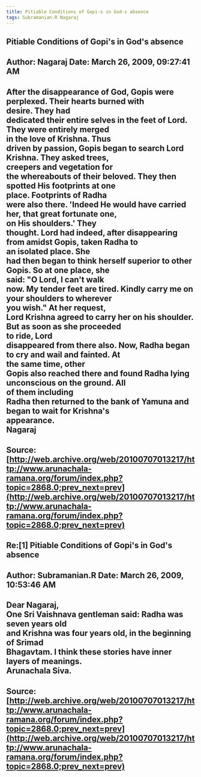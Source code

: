 ```yaml
--- 
title: Pitiable Conditions of Gopi-s in God-s absence   
tags: Subramanian.R Nagaraj  
---  
```

## Pitiable Conditions of Gopi's in God's absence  
Author: Nagaraj             Date: March 26, 2009, 09:27:41 AM  
---  
After the disappearance of God, Gopis were perplexed. Their hearts burned with  
desire. They had   
dedicated their entire selves in the feet of Lord. They were entirely merged  
in the love of Krishna. Thus   
driven by passion, Gopis began to search Lord Krishna. They asked trees,  
creepers and vegetation for   
the whereabouts of their beloved. They then spotted His footprints at one  
place. Footprints of Radha   
were also there. 'Indeed He would have carried her, that great fortunate one,  
on His shoulders.' They   
thought. Lord had indeed, after disappearing from amidst Gopis, taken Radha to  
an isolated place. She   
had then began to think herself superior to other Gopis. So at one place, she  
said: "O Lord, I can't walk   
now. My tender feet are tired. Kindly carry me on your shoulders to wherever  
you wish." At her request,   
Lord Krishna agreed to carry her on his shoulder. But as soon as she proceeded  
to ride, Lord   
disappeared from there also. Now, Radha began to cry and wail and fainted. At  
the same time, other   
Gopis also reached there and found Radha lying unconscious on the ground. All  
of them including   
Radha then returned to the bank of Yamuna and began to wait for Krishna's  
appearance.   
Nagaraj
 ---  
Source:[http://web.archive.org/web/20100707013217/http://www.arunachala-ramana.org/forum/index.php?topic=2868.0;prev_next=prev](http://web.archive.org/web/20100707013217/http://www.arunachala-ramana.org/forum/index.php?topic=2868.0;prev_next=prev)   
---  

## Re:[1] Pitiable Conditions of Gopi's in God's absence  
Author: Subramanian.R       Date: March 26, 2009, 10:53:46 AM  
---  
Dear Nagaraj,   
One Sri Vaishnava gentleman said: Radha was seven years old   
and Krishna was four years old, in the beginning of Srimad   
Bhagavtam. I think these stories have inner layers of meanings.   
Arunachala Siva.
 ---  
Source:[http://web.archive.org/web/20100707013217/http://www.arunachala-ramana.org/forum/index.php?topic=2868.0;prev_next=prev](http://web.archive.org/web/20100707013217/http://www.arunachala-ramana.org/forum/index.php?topic=2868.0;prev_next=prev)   
---  

